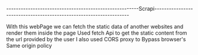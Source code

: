 -------------------------------------------------------Scrapi-------------------------------------------------------------------

With this webPage  we can fetch the static data of another websites and render them inside the page
Used fetch Api to get the static content from the url provided by the user
I also used CORS proxy to Bypass browser's Same origin policy

